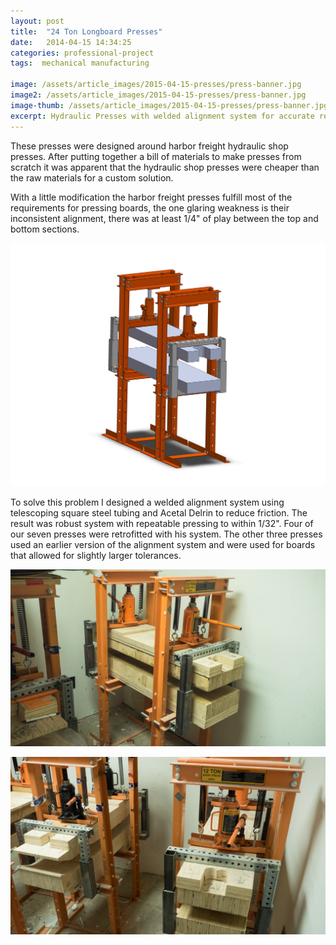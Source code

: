 ```yaml
---
layout: post
title:  "24 Ton Longboard Presses"
date:   2014-04-15 14:34:25
categories: professional-project
tags:  mechanical manufacturing

image: /assets/article_images/2015-04-15-presses/press-banner.jpg
image2: /assets/article_images/2015-04-15-presses/press-banner.jpg
image-thumb: /assets/article_images/2015-04-15-presses/press-banner.jpg
excerpt: Hydraulic Presses with welded alignment system for accurate repeatable board lamination.
---
```


These presses were designed around harbor freight hydraulic shop presses.  After putting together a bill of materials to make presses from scratch it was apparent that the hydraulic shop presses were cheaper than the raw materials for a custom solution.  

With a little modification the harbor freight presses fulfill most of the requirements for pressing boards, the one glaring weakness is their inconsistent alignment,  there was at least 1/4" of play between the top and bottom sections.

![SolidWorks model of a complete presses and alignment system](/assets/article_images/2015-04-15-presses/press-cad.jpg)

To solve this problem I designed a welded alignment system using telescoping square steel tubing and Acetal Delrin to reduce friction.  The result was robust system with repeatable pressing to within 1/32".  Four of our seven presses were retrofitted with his system. The other three presses used an earlier version of the alignment system and were used for boards that allowed for slightly larger tolerances.

![The completed presses after about a year of use](/assets/article_images/2015-04-15-presses/press1.jpg)

![](/assets/article_images/2015-04-15-presses/press2.jpg)

